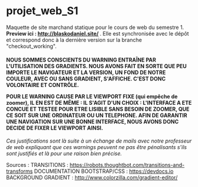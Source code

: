 # projet_web_S1

Maquette de site marchand statique pour le cours de web du semestre 1. </br>
<strong>Preview ici : http://blaskodaniel.site/ </strong>. Elle est synchronisée avec le dépôt et correspond donc à la dernière version sur la branche "checkout_working". 

<h4>NOUS SOMMES CONSCIENTS DU WARNING ENTRAÎNE PAR L'UTILISATION DES GRADIENTS.
NOUS AVONS FAIT EN SORTE QUE PEU IMPORTE LE NAVIGATEUR ET LA VERSION, UN FOND DE NOTRE COULEUR, AVEC OU SANS GRADIENT, S'AFFICHE.
C'EST DONC VOLONTAIRE ET CONTRÔLE.

POUR LE WARNING CAUSE PAR LE VIEWPORT FIXE (qui empêche de zoomer), IL EN EST DE MÊME :
IL S'AGIT D'UN <strong> CHOIX </strong> : L'INTERFACE A ETE CONCUE ET TESTEE POUR ETRE LISIBLE SANS BESOIN DE ZOOMER, QUE
CE SOIT SUR UNE ORDINATEUR OU UN TELEPHONE. AFIN DE GARANTIR UNE NAVIGATION SUR UNE BONNE INTERFACE, NOUS AVONS DONC DECIDE
DE FIXER LE VIEWPORT AINSI.</h4>

<em>Ces justifications sont là suite à un échange de mails avec notre professeur de web expliquant que ces warnings peuvent ne pas être pénalisants s'ils sont justifiés et là pour une raison bien précise.</em>


Sources :
TRANSITIONS : https://robots.thoughtbot.com/transitions-and-transforms
DOCUMENTATION BOOTSTRAP/CSS : https://devdocs.io
BACKGROUND GRADIENT : http://www.colorzilla.com/gradient-editor/